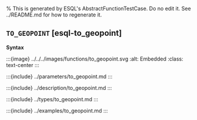 % This is generated by ESQL's AbstractFunctionTestCase. Do no edit it. See ../README.md for how to regenerate it.

## `TO_GEOPOINT` [esql-to_geopoint]

**Syntax**

:::{image} ../../../images/functions/to_geopoint.svg
:alt: Embedded
:class: text-center
:::


:::{include} ../parameters/to_geopoint.md
:::

:::{include} ../description/to_geopoint.md
:::

:::{include} ../types/to_geopoint.md
:::

:::{include} ../examples/to_geopoint.md
:::
